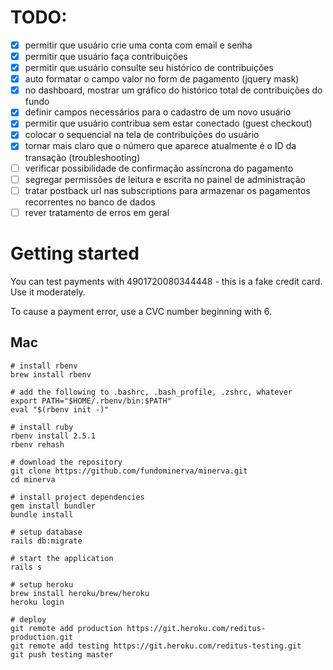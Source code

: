 # TODO:

- [x] permitir que usuário crie uma conta com email e senha
- [x] permitir que usuário faça contribuições
- [x] permitir que usuário consulte seu histórico de contribuições
- [x] auto formatar o campo valor no form de pagamento (jquery mask)
- [x] no dashboard, mostrar um gráfico do histórico total de contribuições do fundo
- [x] definir campos necessários para o cadastro de um novo usuário
- [x] permitir que usuário contribua sem estar conectado (guest checkout)
- [x] colocar o sequencial na tela de contribuições do usuário
- [x] tornar mais claro que o número que aparece atualmente é o ID da transação (troubleshooting)
- [ ] verificar possibilidade de confirmação assíncrona do pagamento
- [ ] segregar permissões de leitura e escrita no painel de administração
- [ ] tratar postback url nas subscriptions para armazenar os pagamentos recorrentes no banco de dados
- [ ] rever tratamento de erros em geral

# Getting started

You can test payments with 4901720080344448 - this is a fake credit card. Use it moderately.

To cause a payment error, use a CVC number beginning with 6.

## Mac

```
# install rbenv
brew install rbenv

# add the following to .bashrc, .bash_profile, .zshrc, whatever
export PATH="$HOME/.rbenv/bin:$PATH"
eval "$(rbenv init -)"

# install ruby
rbenv install 2.5.1
rbenv rehash

# download the repository
git clone https://github.com/fundominerva/minerva.git
cd minerva

# install project dependencies
gem install bundler
bundle install

# setup database
rails db:migrate

# start the application
rails s

# setup heroku
brew install heroku/brew/heroku
heroku login

# deploy
git remote add production https://git.heroku.com/reditus-production.git
git remote add testing https://git.heroku.com/reditus-testing.git
git push testing master
```


